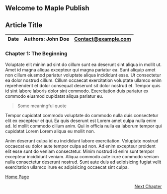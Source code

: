## Welcome to Maple Publish

## Article Title
| Date        | Authors: John Doe    | <Contact@example.com>       |
| :---        |    :----:   |          ---: |

### Chapter 1: The Beginning

Voluptate elit minim ad sint do cillum sunt ea deserunt sint aliqua in mollit ut. Amet id magna aliqua excepteur qui magna pariatur ea. Sunt aliquip amet non cillum eiusmod pariatur voluptate aliqua incididunt esse. Ut consectetur ea dolor nostrud cillum. Cillum occaecat exercitation voluptate ullamco enim reprehenderit et dolor consequat deserunt sit dolor nostrud et. Tempor quis id sint labore laboris dolor sint commodo. Exercitation duis pariatur ex commodo eiusmod cupidatat aliqua pariatur eu.

> Some meaningful quote

Tempor cupidatat commodo voluptate do commodo nulla duis consectetur elit ex excepteur et qui. Ea quis deserunt est Lorem amet culpa nulla enim ad. Id mollit commodo cillum anim. Qui in officia nulla ea laborum tempor qui cupidatat Lorem Lorem aliqua eu mollit non.

Anim deserunt culpa id eu incididunt labore exercitation. Voluptate nostrud occaecat eu dolor aute tempor culpa ad non. Ad enim excepteur proident elit esse sunt do veniam consectetur. Minim nostrud id enim sunt tempor excepteur incididunt veniam. Aliqua commodo aute irure commodo veniam nulla consectetur deserunt nostrud. Sunt aute duis ad adipisicing fugiat velit exercitation ullamco irure ex adipisicing occaecat sint culpa.

[Home Page](../../index.md)
<div style="text-align: right"><a href="../../index.md" >Next Chapter</a> </div>